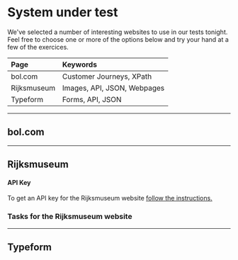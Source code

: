 # System under test

We've selected a number of interesting websites to use in our tests tonight. Feel free to choose one or more of the options below and try your hand at a few of the exercices.

| Page | Keywords |
| :--- | :--- |
| bol.com | Customer Journeys, XPath |
| Rijksmuseum | Images, API, JSON, Webpages |
| Typeform | Forms, API, JSON |

---

## bol.com

---

## Rijksmuseum

#### API Key

To get an API key for the Rijksmuseum website [follow the instructions.](https://www.rijksmuseum.nl/en/api)

### Tasks for the Rijksmuseum website

---

## Typeform

## 



